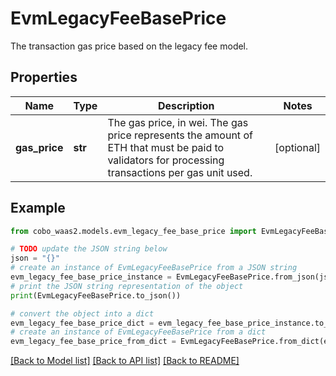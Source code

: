 # EvmLegacyFeeBasePrice

The transaction gas price based on the legacy fee model.

## Properties

Name | Type | Description | Notes
------------ | ------------- | ------------- | -------------
**gas_price** | **str** | The gas price, in wei. The gas price represents the amount of ETH that must be paid to validators for processing transactions per gas unit used. | [optional] 

## Example

```python
from cobo_waas2.models.evm_legacy_fee_base_price import EvmLegacyFeeBasePrice

# TODO update the JSON string below
json = "{}"
# create an instance of EvmLegacyFeeBasePrice from a JSON string
evm_legacy_fee_base_price_instance = EvmLegacyFeeBasePrice.from_json(json)
# print the JSON string representation of the object
print(EvmLegacyFeeBasePrice.to_json())

# convert the object into a dict
evm_legacy_fee_base_price_dict = evm_legacy_fee_base_price_instance.to_dict()
# create an instance of EvmLegacyFeeBasePrice from a dict
evm_legacy_fee_base_price_from_dict = EvmLegacyFeeBasePrice.from_dict(evm_legacy_fee_base_price_dict)
```
[[Back to Model list]](../README.md#documentation-for-models) [[Back to API list]](../README.md#documentation-for-api-endpoints) [[Back to README]](../README.md)


